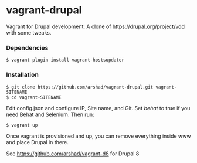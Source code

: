 vagrant-drupal
==============

Vagrant for Drupal development: A clone of https://drupal.org/project/vdd with some tweaks.

### Dependencies

    $ vagrant plugin install vagrant-hostsupdater
    
### Installation

    $ git clone https://github.com/arshad/vagrant-drupal.git vagrant-SITENAME
    $ cd vagrant-SITENAME
    
Edit config.json and configure IP, Site name, and Git. Set *behat* to true if you need Behat and Selenium. Then run:
    
    $ vagrant up

Once vagrant is provisioned and up, you can remove everything inside www and place Drupal in there.

See https://github.com/arshad/vagrant-d8 for Drupal 8
